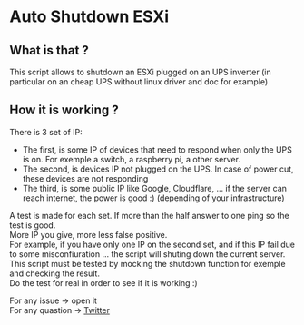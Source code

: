 # Auto Shutdown ESXi

## What is that ?

This script allows to shutdown an ESXi plugged on an UPS inverter (in particular on an cheap UPS without linux driver and doc for example)

## How it is working ?

There is 3 set of IP:
- The first, is some IP of devices that need to respond when only the UPS is on. For exemple a switch, a raspberry pi, a other server.
- The second, is devices IP not plugged on the UPS. In case of power cut, these devices are not responding
- The third, is some public IP like Google, Cloudflare, ... if the server can reach internet, the power is good :) (depending of your infrastructure)

A test is made for each set. If more than the half answer to one ping so the test is good.  
More IP you give, more less false positive.  
For example, if you have only one IP on the second set, and if this IP fail due to some misconfiuration ... the script will shuting down the current server.  
This script must be tested by mocking the shutdown function for exemple and checking the result.  
Do the test for real in order to see if it is working :)

For any issue -> open it  
For any quastion -> [Twitter](https://twitter.com/__gianninou__)
